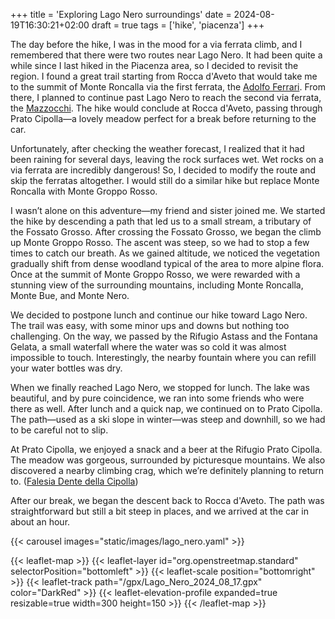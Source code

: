 +++
title = 'Exploring Lago Nero surroundings'
date = 2024-08-19T16:30:21+02:00
draft = true
tags = ['hike', 'piacenza']
+++

The day before the hike, I was in the mood for a via ferrata climb, and I remembered that there were two routes near Lago Nero. It had been quite a while since I last hiked in the Piacenza area, so I decided to revisit the region. I found a great trail starting from Rocca d'Aveto that would take me to the summit of Monte Roncalla via the first ferrata, the [Adolfo Ferrari](https://www.ferrate365.it/vie-ferrate/ferrata-adolfo-ferrari-roncalla/). From there, I planned to continue past Lago Nero to reach the second via ferrata, the [Mazzocchi](https://www.ferrate365.it/vie-ferrate/ferrata-mazzocchi-monte-nero-val-aveto/). The hike would conclude at Rocca d'Aveto, passing through Prato Cipolla—a lovely meadow perfect for a break before returning to the car.

Unfortunately, after checking the weather forecast, I realized that it had been raining for several days, leaving the rock surfaces wet. Wet rocks on a via ferrata are incredibly dangerous! So, I decided to modify the route and skip the ferratas altogether. I would still do a similar hike but replace Monte Roncalla with Monte Groppo Rosso.

I wasn’t alone on this adventure—my friend and sister joined me. We started the hike by descending a path that led us to a small stream, a tributary of the Fossato Grosso. After crossing the Fossato Grosso, we began the climb up Monte Groppo Rosso. The ascent was steep, so we had to stop a few times to catch our breath. As we gained altitude, we noticed the vegetation gradually shift from dense woodland typical of the area to more alpine flora. Once at the summit of Monte Groppo Rosso, we were rewarded with a stunning view of the surrounding mountains, including Monte Roncalla, Monte Bue, and Monte Nero.

We decided to postpone lunch and continue our hike toward Lago Nero. The trail was easy, with some minor ups and downs but nothing too challenging. On the way, we passed by the Rifugio Astass and the Fontana Gelata, a small waterfall where the water was so cold it was almost impossible to touch. Interestingly, the nearby fountain where you can refill your water bottles was dry.

When we finally reached Lago Nero, we stopped for lunch. The lake was beautiful, and by pure coincidence, we ran into some friends who were there as well. After lunch and a quick nap, we continued on to Prato Cipolla. The path—used as a ski slope in winter—was steep and downhill, so we had to be careful not to slip.

At Prato Cipolla, we enjoyed a snack and a beer at the Rifugio Prato Cipolla. The meadow was gorgeous, surrounded by picturesque mountains. We also discovered a nearby climbing crag, which we’re definitely planning to return to. ([Falesia Dente della Cipolla](https://www.gulliver.it/itinerari/dente-della-cipolla/))

After our break, we began the descent back to Rocca d'Aveto. The path was straightforward but still a bit steep in places, and we arrived at the car in about an hour.

{{< carousel images="static/images/lago_nero.yaml" >}}

{{< leaflet-map >}}
    {{< leaflet-layer id="org.openstreetmap.standard" selectorPosition="bottomleft" >}}
    {{< leaflet-scale position="bottomright" >}}
    {{< leaflet-track path="/gpx/Lago_Nero_2024_08_17.gpx" color="DarkRed" >}}
    {{< leaflet-elevation-profile expanded=true resizable=true width=300 height=150 >}}
{{< /leaflet-map >}}
